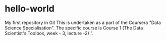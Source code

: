 # hello-world
My first repository in Git
This is undertaken as a part of the Coursera "Data Science Specialisation".
The specific course is Course 1 (The Data Scientist's Toolbox, week - 3, lecture -2) ".
